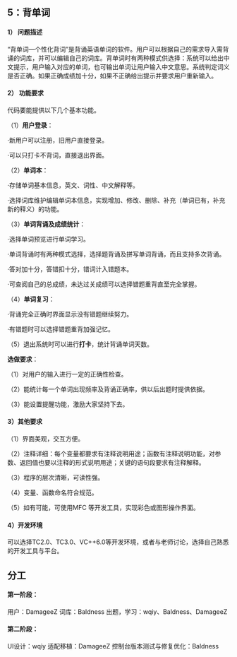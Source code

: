 ## 5：背单词

#### 1） 问题描述

“背单词—个性化背词”是背诵英语单词的软件。用户可以根据自己的需求导入需背诵的词库，并可以编辑自己的词库。背单词时有两种模式供选择：系统可以给出中文提示，用户输入对应的单词，也可输出单词让用户输入中文意思。系统判定词义是否正确。如果正确成绩加十分，如果不正确给出提示并要求用户重新输入。

#### 2） 功能要求

代码要能提供以下几个基本功能。

（1）**用户登录**：

·新用户可以注册，旧用户直接登录。

·可以只打卡不背词，直接退出界面。

（2）**单词本**：

·存储单词基本信息，英文、词性、中文解释等。

·选择词库维护编辑单词本信息，实现增加、修改、删除、补充（单词已有，补充新的释义）的功能。

（3）**单词背诵及成绩统计**：

·选择单词预览进行单词学习。

·单词背诵时有两种模式选择，选择题背诵及拼写单词背诵，而且支持多次背诵。

·答对加十分，答错扣十分，错词计入错题本。

·可查阅自己的总成绩，未达过关成绩可以选择错题重背直至完全掌握。

（4）**单词复习**：

·背诵完全正确时界面显示没有错题继续努力。

·有错题时可以选择错题重背加强记忆。

（5）退出系统时可以进行**打卡**，统计背诵单词天数。

**选做要求**：

（1）对用户的输入进行一定的正确性检查。

（2）能统计每一个单词出现频率及背诵正确率，供以后出题时提供依据。

（3）能设置提醒功能，激励大家坚持下去。

#### 3）其他要求

（1）界面美观，交互方便。

（2）注释详细：每个变量都要求有注释说明用途；函数有注释说明功能，对参数、返回值也要以注释的形式说明用途；关键的语句段要求有注释解释。

（3）程序的层次清晰，可读性强。

（4）变量、函数命名符合规范。

（5）如有可能，可使用MFC 等开发工具，实现彩色或图形操作界面。

#### 4）开发环境

可以选择TC2.0、TC3.0、VC++6.0等开发环境，或者与老师讨论，选择自己熟悉的开发工具与平台。

## 分工

#### 第一阶段：

用户：DamageeZ 词库：Baldness 出题，学习：wqiy、Baldness、DamageeZ

#### 第二阶段：

UI设计：wqiy 适配移植：DamageeZ 控制台版本测试与修复优化：Baldness

